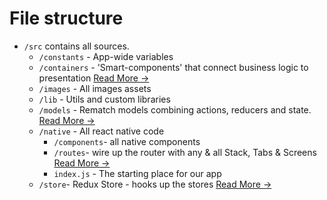 # File structure

- `/src` contains all sources.
    - `/constants` - App-wide variables
    - `/containers` - 'Smart-components' that connect business logic to presentation [Read More &rarr;](https://redux.js.org/docs/basics/UsageWithReact.html#presentational-and-container-components)
    - `/images` - All images assets
    - `/lib` - Utils and custom libraries
    - `/models` - Rematch models combining actions, reducers and state. [Read More &rarr;](https://github.com/rematch/rematch#step-2-models)
    - `/native` - All react native code
        - `/components`- all native components
        - `/routes`- wire up the router with any & all Stack, Tabs & Screens [Read More &rarr;](https://reactnavigation.org/docs/getting-started/)
        - `index.js` - The starting place for our app
    - `/store`- Redux Store - hooks up the stores [Read More &rarr;](https://redux.js.org/docs/basics/Store.html)
